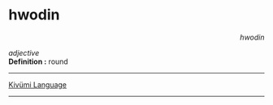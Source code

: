 
# hwodin

<div align="right"><i>hwodin</i></div>

*adjective*  
**Definition :** round  

---

[Kivümi Language](../README.md)

---
